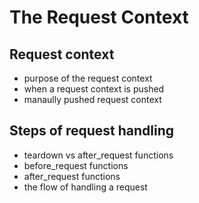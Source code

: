 <!-- bg=white fg=black -->

# The Request Context

## Request context

- purpose of the request context
- when a request context is pushed
- manaully pushed request context

## Steps of request handling

- teardown vs after_request functions
- before_request functions
- after_request functions
- the flow of handling a request
